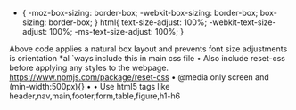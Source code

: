* { 
    -moz-box-sizing: border-box;
    -webkit-box-sizing: border-box;
    box-sizing: border-box;
}
html{
    text-size-adjust: 100%;
    -webkit-text-size-adjust: 100%;
    -ms-text-size-adjust: 100%;
}

Above code applies a natural box layout and prevents font size adjustments is orientation
*al	`ways include this in main css file
•	Also include reset-css before applying any styles to the webpage. https://www.npmjs.com/package/reset-css
•	@media only screen and (min-width:500px){}
•	<meta name="viewport" content="width=device-width, initial-scale=1, maximum-scale=1">
•	Use html5 tags like header,nav,main,footer,form,table,figure,h1-h6

